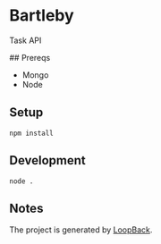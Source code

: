 # Bartleby

Task API

## Prereqs

 * Mongo
 * Node

## Setup

```
npm install
```

## Development

```
node .
```

## Notes

The project is generated by [LoopBack](http://loopback.io).
